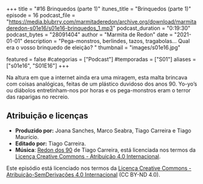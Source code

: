 +++
title = "#16 Brinquedos (parte 1)"
itunes_title = "Brinquedos (parte 1)"
episode = 16
podcast_file = "https://media.blubrry.com/marmitaderedon/archive.org/download/marmitaderedon-s01e16/s01e16-brinquedos_1.mp3"
podcast_duration = "0:19:30"
podcast_bytes = "28091404"
author = "Marmita de Redon"
date = "2021-01-01"
description = "Pega-monstros, berlindes, tazos, tragabolas... Qual era o vosso brinquedo de eleição? "
thumbnail = "images/s01e16.jpg"

featured = false
#categorias = ["Podcast"]
#temporadas = ["S01"]
aliases = ["s01e16", "S01E16"]
+++

Na altura em que a internet ainda era uma miragem, 
esta malta brincava com coisas analógicas, feitas de um plástico duvidoso dos anos 90. 
Yo-yo’s ou diábolos entretinham-nos por horas e os pega-monstros eram o terror das raparigas no recreio.




## Atribuição e licenças
- **Produzido por:** Joana Sanches, Marco Seabra, Tiago Carreira e Tiago Maurício.
- **Editado por:** Tiago Carreira.
- **Música**: [Redon dos 90](https://archive.org/details/redon90) de Tiago Carreira, está licenciada nos termos da [Licença Creative Commons - Atribuição 4.0 Internacional](http://creativecommons.org/licenses/by/4.0/).

Este episódio está licenciado nos termos da [Licença Creative Commons - Atribuição-SemDerivações 4.0 Internacional](https://creativecommons.org/licenses/by-nd/4.0/) (CC BY-ND 4.0).

